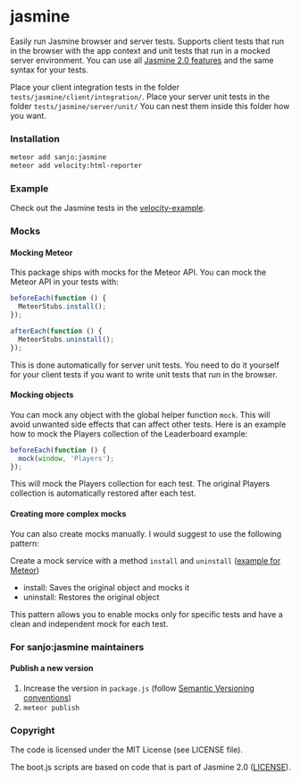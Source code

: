 # jasmine

Easily run Jasmine browser and server tests.
Supports client tests that run in the browser with the app context
and unit tests that run in a mocked server environment.
You can use all [Jasmine 2.0 features](http://jasmine.github.io/2.0/introduction.html)
and the same syntax for your tests.

Place your client integration tests in the folder `tests/jasmine/client/integration/`.
Place your server unit tests in the folder `tests/jasmine/server/unit/`
You can nest them inside this folder how you want.

### Installation

```bash
meteor add sanjo:jasmine
meteor add velocity:html-reporter
```

### Example

Check out the Jasmine tests in the [velocity-example](https://github.com/meteor-velocity/velocity-example/tree/jasmine-only/tests/jasmine/).

### Mocks

#### Mocking Meteor

This package ships with mocks for the Meteor API. You can mock the Meteor API in your tests with:

```javascript
beforeEach(function () {
  MeteorStubs.install();
});

afterEach(function () {
  MeteorStubs.uninstall();
});
```

This is done automatically for server unit tests.
You need to do it yourself for your client tests if you want to write
unit tests that run in the browser.

#### Mocking objects

You can mock any object with the global helper function `mock`.
This will avoid unwanted side effects that can affect other tests.
Here is an example how to mock the Players collection of the Leaderboard example:

```javascript
beforeEach(function () {
  mock(window, 'Players');
});
```

This will mock the Players collection for each test.
The original Players collection is automatically restored after each test.

#### Creating more complex mocks

You can also create mocks manually. I would suggest to use the following pattern:

Create a mock service with a method `install` and `uninstall` ([example for Meteor](https://github.com/alanning/meteor-stubs/blob/master/index.js))

  * install: Saves the original object and mocks it
  * uninstall: Restores the original object
  
This pattern allows you to enable mocks only for specific tests and have a clean and independent mock for each test.

### For sanjo:jasmine maintainers

#### Publish a new version

1. Increase the version in `package.js` (follow [Semantic Versioning conventions](http://semver.org/))
2. `meteor publish`

### Copyright

The code is licensed under the MIT License (see LICENSE file). 

The boot.js scripts are based on code that is part of Jasmine 2.0 ([LICENSE](https://github.com/pivotal/jasmine/blob/v2.0.0/MIT.LICENSE)).
